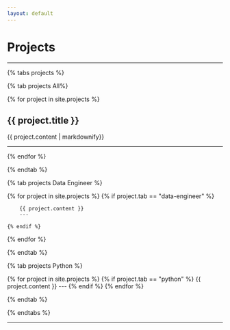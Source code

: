 ```yaml
---
layout: default
---
```


<h1>Projects</h1>

<hr>

{% tabs projects %}

<!-- All projects -->
{% tab projects All%}

{% for project in site.projects %}
    <h2>{{ project.title }}</h2>
    {{ project.content  | markdownify}}
    <hr>
{% endfor %}

{% endtab %}

<!-- Data Engineer projects -->
{% tab projects Data Engineer %}

{% for project in site.projects %}
    {% if project.tab == "data-engineer" %}

        {{ project.content }}
        ---

    {% endif %}
{% endfor %}

{% endtab %}

<!-- Python projects -->
{% tab projects Python %}

{% for project in site.projects %}
    {% if project.tab == "python" %}
        {{ project.content }}
        ---
    {% endif %}
{% endfor %}

{% endtab %}

{% endtabs %}

---
